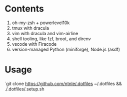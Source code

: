 # Contents
1. oh-my-zsh + powerlevel10k
2. tmux with dracula
3. vim with dracula and vim-airline
4. shell tooling, like fzf, broot, and direnv
5. vscode with Firacode
6. version-managed Python (miniforge), Node.js (asdf)

# Usage
`git clone https://github.com/ntnle/.dotfiles ~/.dotfiles
&& ./.dotfiles/.setup.sh
